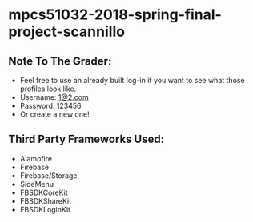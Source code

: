 # mpcs51032-2018-spring-final-project-scannillo

## Note To The Grader:
-	Feel free to use an already built log-in if you want to see what those profiles look like.
-	Username: 1@2.com
- 	Password: 123456
-	Or create a new one!

## Third Party Frameworks Used:
-	Alamofire
-	Firebase
-	Firebase/Storage
- 	SideMenu
-	FBSDKCoreKit
-	FBSDKShareKit
-	FBSDKLoginKit
